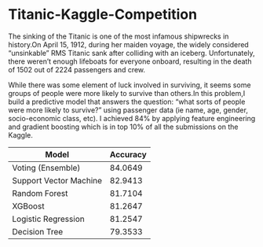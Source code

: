 # Titanic-Kaggle-Competition
The sinking of the Titanic is one of the most infamous shipwrecks in history.On April 15, 1912, during her maiden voyage, the widely considered “unsinkable” RMS Titanic sank after colliding with an iceberg. Unfortunately, there weren’t enough lifeboats for everyone onboard, resulting in the death of 1502 out of 2224 passengers and crew.

While there was some element of luck involved in surviving, it seems some groups of people were more likely to survive than others.In this problem,I build a predictive model that answers the question: “what sorts of people were more likely to survive?” using passenger data (ie name, age, gender, socio-economic class, etc). I achieved 84% by applying feature engineering and gradient boosting which is in top 10% of all the submissions on the Kaggle. 

| Model  | Accuracy |
| ------------- | ------------- | 
| Voting (Ensemble) | 84.0649 | 
| Support Vector Machine | 82.9413 | 
| Random Forest| 81.7104 |
| XGBoost| 81.2647 |
| Logistic Regression| 81.2547 |
| Decision Tree| 79.3533 |
